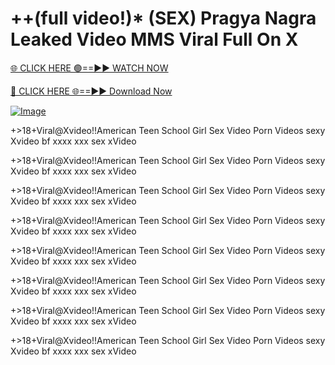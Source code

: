 # ++(full video!)* (SEX) Pragya Nagra Leaked Video MMS Viral Full On X

[🌐 CLICK HERE 🟢==►► WATCH NOW](http://live-tvstream.com/2025/01/26/viral-video/)

[🔴 CLICK HERE 🌐==►► Download Now](http://live-tvstream.com/2025/01/26/viral-video)

[![Image](https://github.com/user-attachments/assets/a0411060-44d6-429a-b74c-272b07b98f91)](http://live-tvstream.com/2025/01/26/viral-video)

+>18+Viral@Xvideo!!American Teen School Girl Sex Video Porn Videos sexy Xvideo bf xxxx xxx sex xVideo

+>18+Viral@Xvideo!!American Teen School Girl Sex Video Porn Videos sexy Xvideo bf xxxx xxx sex xVideo

+>18+Viral@Xvideo!!American Teen School Girl Sex Video Porn Videos sexy Xvideo bf xxxx xxx sex xVideo

+>18+Viral@Xvideo!!American Teen School Girl Sex Video Porn Videos sexy Xvideo bf xxxx xxx sex xVideo

+>18+Viral@Xvideo!!American Teen School Girl Sex Video Porn Videos sexy Xvideo bf xxxx xxx sex xVideo

+>18+Viral@Xvideo!!American Teen School Girl Sex Video Porn Videos sexy Xvideo bf xxxx xxx sex xVideo

+>18+Viral@Xvideo!!American Teen School Girl Sex Video Porn Videos sexy Xvideo bf xxxx xxx sex xVideo

+>18+Viral@Xvideo!!American Teen School Girl Sex Video Porn Videos sexy Xvideo bf xxxx xxx sex xVideo
